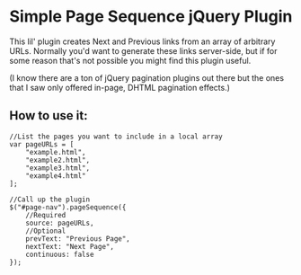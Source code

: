 # Simple Page Sequence jQuery Plugin
This lil' plugin creates Next and Previous links from an array of arbitrary URLs. Normally you'd want to generate these links server-side, but if for some reason that's not possible you might find this plugin useful.

(I know there are a ton of jQuery pagination plugins out there but the ones that I saw only offered in-page, DHTML pagination effects.)

## How to use it: 
    
    //List the pages you want to include in a local array
    var pageURLs = [
        "example.html",
        "example2.html",
        "example3.html",
        "example4.html"           
    ];
    
    //Call up the plugin
    $("#page-nav").pageSequence({
        //Required
        source: pageURLs,
        //Optional
        prevText: "Previous Page",
        nextText: "Next Page",
        continuous: false
    });
